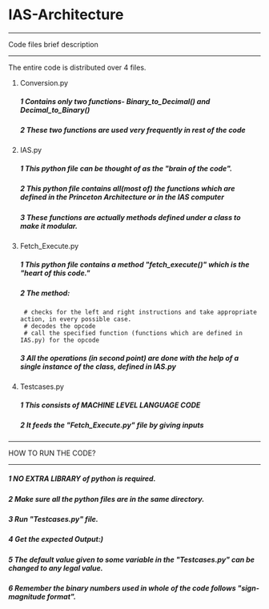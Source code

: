 # IAS-Architecture

___________________________________________________________________________
Code files brief description
___________________________________________________________________________

The entire code is distributed over 4 files.

1. Conversion.py   
    ##### 1 Contains only two functions- Binary_to_Decimal() and Decimal_to_Binary()  
    ##### 2 These two functions are used very frequently in rest of the code

2. IAS.py
    ##### 1 This python file can be thought of as the "brain of the code".
    ##### 2 This python file contains all(most of) the functions which are defined in the Princeton Architecture or in the IAS computer
    ##### 3 These functions are actually methods defined under a class to make it modular.

3. Fetch_Execute.py
    ##### 1 This python file contains a method "fetch_execute()" which is the "heart of this code."
    ##### 2 The method:
        # checks for the left and right instructions and take appropriate action, in every possible case. 
        # decodes the opcode
        # call the specified function (functions which are defined in IAS.py) for the opcode

    ##### 3 All the operations (in second point) are done with the help of a single instance of the class, defined in IAS.py

4. Testcases.py
    ##### 1 This consists of MACHINE LEVEL LANGUAGE CODE
    ##### 2 It feeds the "Fetch_Execute.py" file by giving inputs
    

________________________________________________________________________________
HOW TO RUN THE CODE?
________________________________________________________________________________

##### 1 NO EXTRA LIBRARY of python is required.
##### 2 Make sure all the python files are in the same directory.
##### 3 Run "Testcases.py" file.
##### 4 Get the expected Output:)
##### 5 The default value given to some variable in the "Testcases.py" can be changed to any legal value.
##### 6 Remember the binary numbers used in whole of the code follows "sign-magnitude format".
